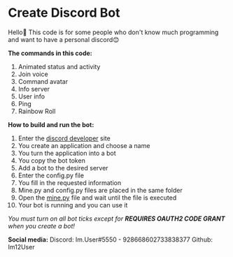 # Create Discord Bot

Hello👋
This code is for some people who don't know much programming and want to have a personal discord😊

**The commands in this code:**
1. Animated status and activity
2. Join voice
3. Command avatar
4. Info server
5. User info
6. Ping
7. Rainbow Roll

**How to build and run the bot:**
1. Enter the [discord developer](https://discord.com/developers/applications) site
2. You create an application and choose a name
3. You turn the application into a bot
4. You copy the bot token
5. Add a bot to the desired server
6. Enter the config.py file
7. You fill in the requested information
8. Mine.py and config.py files are placed in the same folder
9. Open the [mine.py](https://github.com/Im12User/Create-Discord-Bot/blob/main/mine.py) file and wait until the file is executed
10. Your bot is running and you can use it

_You must turn on all bot ticks except for **REQUIRES OAUTH2 CODE GRANT** when you create a bot!_

**Social media:**
Discord: Im.User#5550 - 928668602733838377
Github: Im12User
